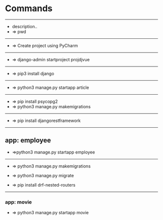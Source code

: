 # Commands
	
---
- description..
- => pwd


---
- => Create project using PyCharm


---
- => django-admin startproject projdjvue


---
- => pip3 install django


---
- => python3 manage.py startapp article


---
- => pip install psycopg2 
- => python3 manage.py makemigrations


---
- => pip install djangorestframework



---
## app: employee
- =>python3 manage.py startapp employee


---
- => python3 manage.py makemigrations
- => python3 manage.py migrate

- => pip install drf-nested-routers


---
### app: movie
- => python3 manage.py startapp movie

